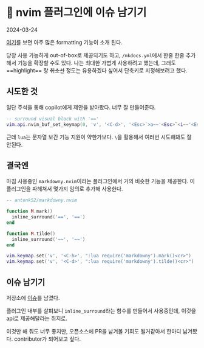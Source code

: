 # 󰏢 nvim 플러그인에 이슈 남기기

2024-03-24

[여기](https://squidfunk.github.io/mkdocs-material/reference/)를 보면 아주 많은 formatting 기능이 소개 된다.

당장 사용 가능하게 out-of-box로 제공되기도 하고, `/mkdocs.yml`에서 한줄 한줄 추가해서 기능을 확장할 수도 있다. 나는 최대한 가볍게 사용하려고 했는데, 그래도 ==highlight== 랑 ~~취소선~~ 정도는 유용하겠다 싶어서 단축키로 지정해보려고 했다.


## 시도한 것

일단 주석을 통해 copilot에게 제안을 받아봤다. 너무 잘 만들어준다.

```lua
-- surround visual block with '=='
vim.api.nvim_buf_set_keymap(0, 'v', '<C-d>', '<Esc>`>a~~'<Esc>`<i~~'<Esc>', {noremap = true, silent = true})
```

근데 `lua`는 문자열 보간 기능 지원이 약한가보다. `\`을 활용해서 여러번 시도해봐도 잘 안된다.

## 결국엔

마침 사용중인 `markdowny.nvim`이라는 플러그인에서 거의 비슷한 기능을 제공한다. 이 플러그인을 파헤쳐서 몇가지 임의로 추가해 사용한다.

```lua
-- antonk52/markdowny.nvim

function M.mark()
  inline_surround('==', '==')
end

function M.tilde()
  inline_surround('~~', '~~')
end

vim.keymap.set('v', '<C-h>', ":lua require('markdowny').mark()<cr>")
vim.keymap.set('v', '<C-d>', ":lua require('markdowny').tilde()<cr>")
```

## 이슈 남기기

저장소에 [이슈](https://github.com/antonk52/markdowny.nvim/issues/11)를 남겼다.

플러그인 내부를 살펴보니 `inline_surround`라는 함수를 만들어서 사용중인데, 이것을 api로 제공해달라는 취지로.

이것만 해 줘도 너무 좋지만, 오픈소스에 PR을 남겨볼 기회도 될거같아서 한마디 남겨봤다. contributor가 되어보고 싶다.
